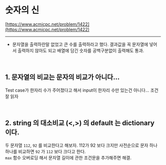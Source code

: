 # 숫자의 신

[https://www.acmicpc.net/problem/1422](https://www.acmicpc.net/problem/1422)

---

- 문자열을 출력하란말 없었고 큰 수를 출력하라고 했다. 결과값을 꼭 문자열에 넣어서 출력하지 않아도 되고 배열에 담긴 숫자를 공백구분없이 출력해도 통과.

<br/>

## 1. 문자열의 비교는 문자의 비교가 아니다...

Test case가 한자리 수가 주어졌다고 해서 input이 한자리 수만 있는건 아니다... 조건 잘 읽자

<br/>

## 2. string 의 대소비교 (<,>) 의 default 는 dictionary 이다.

두 문자열 `112`, `92` 를 비교한다고 해보자. 112가 92 보다 크지만 사전순으로 문자 하나하나를 비교하면 `92` 가 `112` 보다 크다고 한다.  
`max` 함수 오버로딩 해서 문자열 길이에 관한 조건문을 추가해주면 해결.

